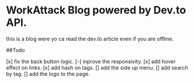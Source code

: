 # WorkAttack Blog powered by Dev.to API.

this is a blog were yo ca read the dev.to article even if you are offline.


##Todo

[x] fix the back button logic.
[-] inprove the responsivity.
[x] add hover effect on links.
[x] add hash on tags.
[] add the side up menu.
[] add search by tag.
[] add the logo to the page.
